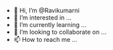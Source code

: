 - 👋 Hi, I’m @Ravikumarni
- 👀 I’m interested in ...
- 🌱 I’m currently learning ...
- 💞️ I’m looking to collaborate on ...
- 📫 How to reach me ...

<!---
Ravikumarni/Ravikumarni is a ✨ special ✨ repository because its `README.md` (this file) appears on your GitHub profile.
You can click the Preview link to take a look at your changes.
--->
